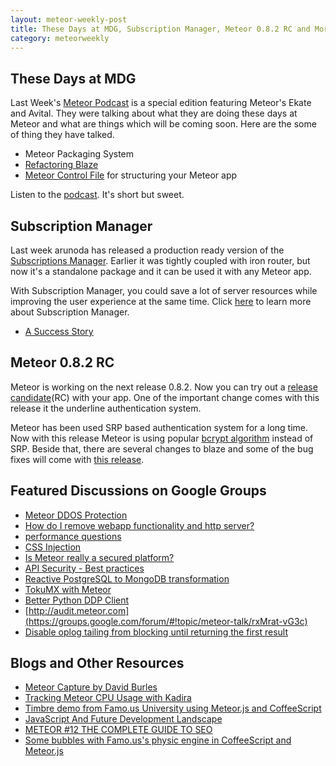 ```yaml
---
layout: meteor-weekly-post
title: These Days at MDG, Subscription Manager, Meteor 0.8.2 RC and More
category: meteorweekly
---
```


## These Days at MDG
Last Week's [Meteor Podcast](http://www.meteorpodcast.com/e/episode-22-june-13-2014/) is a special edition featuring Meteor's Ekate and Avital. They were talking about what they are doing these days at Meteor and what are things which will be coming soon. Here are the some of thing they have talked.

* Meteor Packaging System
* [Refactoring Blaze](https://meteor.hackpad.com/Blaze-Proposals-for-v0.2-hsd54WPJmDV)
* [Meteor Control File](https://meteor.hackpad.com/New-control-file-brainstorming-ZDBMiEQ6DZl) for structuring your Meteor app

Listen to the [podcast](http://www.meteorpodcast.com/e/episode-22-june-13-2014/). It's short but sweet.

## Subscription Manager

Last week arunoda has released a production ready version of the [Subscriptions Manager](http://meteorhacks.com/subscriptions-manager-is-here.html). Earlier it was tightly coupled with iron router, but now it's a standalone package and it can be used it with any Meteor app.

With Subscription Manager, you could save a lot of server resources while improving the user experience at the same time. Click [here](http://meteorhacks.com/subscriptions-manager-is-here.html) to learn more about Subscription Manager.

* [A Success Story](https://groups.google.com/d/msg/meteor-talk/IonQkUbqijI/ThPKqLygi0sJ)

## Meteor 0.8.2 RC

Meteor is working on the next release 0.8.2. Now you can try out a [release candidate](https://groups.google.com/forum/#!topic/meteor-talk/HICaFOzRPKk)(RC) with your app. One of the important change comes with this release it the underline authentication system.

Meteor has been used SRP based authentication system for a long time. Now with this release Meteor is using popular [bcrypt algorithm](https://meteor.hackpad.com/SRP-bcrypt-J5mdBojeVfe) instead of SRP. Beside that, there are several changes to blaze and some of the bug fixes will come with [this release](https://github.com/meteor/meteor/blob/release-0.8.2/History.md).

## Featured Discussions on Google Groups

* [Meteor DDOS Protection](https://groups.google.com/forum/#!topic/meteor-talk/XyYhi8ZMgd8)
* [How do I remove webapp functionality and http server?](https://groups.google.com/forum/#!topic/meteor-talk/81XthjW2ur8)
* [performance questions](https://groups.google.com/forum/#!topic/meteor-talk/IonQkUbqijI)
* [CSS Injection](https://groups.google.com/d/msg/meteor-talk/0XqKOouKzmE/Pun8Q3Z3TpIJ)
* [Is Meteor really a secured platform?](https://groups.google.com/forum/#!topic/meteor-talk/mllofLbHDyU)
* [API Security - Best practices](https://groups.google.com/forum/#!topic/meteor-talk/hL4iDzoreBo)
* [Reactive PostgreSQL to MongoDB transformation](https://groups.google.com/forum/#!topic/meteor-talk/_eemT_X1nbk)
* [TokuMX with Meteor](https://groups.google.com/forum/#!topic/meteor-talk/9Ysxz05dp1A)
* [Better Python DDP Client](https://groups.google.com/forum/#!topic/meteor-talk/BZteO3mY6us)
* [http://audit.meteor.com](https://groups.google.com/forum/#!topic/meteor-talk/rxMrat-vG3c)
* [Disable oplog tailing from blocking until returning the first result](https://groups.google.com/forum/#!topic/meteor-core/pE6SO-OEx34)

## Blogs and Other Resources

* [Meteor Capture by David Burles](https://meteor-capture.hackpad.com/collection/ziVbX1vntPd)
* [Tracking Meteor CPU Usage with Kadira](https://kadira.io/blog/tracking-cpu-usage-with-kadira/)
* [Timbre demo from Famo.us University using Meteor.js and CoffeeScript](http://pem-musing.blogspot.fr/2014/06/timbre-demo-from-famous-university.html)
* [JavaScript And Future Development Landscape](http://axelerant.com/blog/javascript-and-future-development-landscape)
* [METEOR #12 THE COMPLETE GUIDE TO SEO](http://journal.gentlenode.com/meteor-12-seo-guide/)
* [Some bubbles with Famo.us's physic engine in CoffeeScript and Meteor.js](http://pem-musing.blogspot.fr/2014/06/some-bubles-with-famouss-physic-engine.html)
